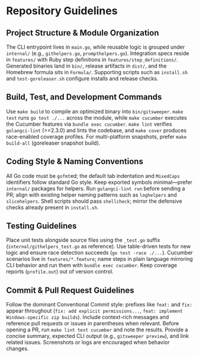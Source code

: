 # Repository Guidelines

## Project Structure & Module Organization
The CLI entrypoint lives in `main.go`, while reusable logic is grouped under `internal/` (e.g., `githelpers.go`, `prompthelpers.go`). Integration specs reside in `features/` with Ruby step definitions in `features/step_definitions/`. Generated binaries land in `bin/`, release artifacts in `dist/`, and the Homebrew formula sits in `Formula/`. Supporting scripts such as `install.sh` and `test-goreleaser.sh` configure installs and release checks.

## Build, Test, and Development Commands
Use `make build` to compile an optimized binary into `bin/gitsweeper`. `make test` runs `go test ./...` across the module, while `make cucumber` executes the Cucumber features via `bundle exec cucumber`. `make lint` verifies `golangci-lint` (>=2.3.0) and lints the codebase, and `make cover` produces race-enabled coverage profiles. For multi-platform snapshots, prefer `make build-all` (goreleaser snapshot build).

## Coding Style & Naming Conventions
All Go code must be `gofmt`ed; the default tab indentation and `MixedCaps` identifiers follow standard Go style. Keep exported symbols minimal—prefer `internal/` packages for helpers. Run `golangci-lint run` before sending a PR; align with existing helper naming patterns such as `loghelpers` and `slicehelpers`. Shell scripts should pass `shellcheck`; mirror the defensive checks already present in `install.sh`.

## Testing Guidelines
Place unit tests alongside source files using the `_test.go` suffix (`internal/githelpers_test.go` as reference). Use table-driven tests for new logic and ensure race detection succeeds (`go test -race ./...`). Cucumber scenarios live in `features/*.feature`; name steps in plain language mirroring CLI behavior and run them with `bundle exec cucumber`. Keep coverage reports (`profile.out`) out of version control.

## Commit & Pull Request Guidelines
Follow the dominant Conventional Commit style: prefixes like `feat:` and `fix:` appear throughout (`fix: add explicit permissions...`, `feat: implement Windows-specific zip builds`). Include context-rich messages and reference pull requests or issues in parentheses when relevant. Before opening a PR, run `make lint test cucumber` and note the results. Provide a concise summary, expected CLI output (e.g., `gitsweeper preview`), and link related issues. Screenshots or logs are encouraged when behavior changes.
